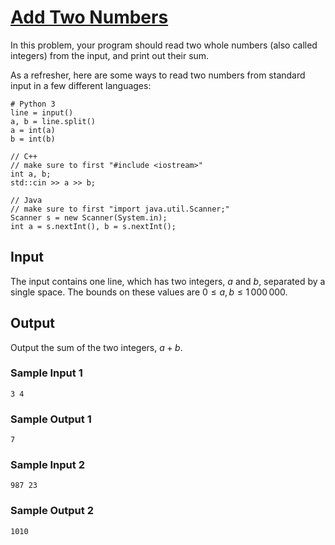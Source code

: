 # [Add Two Numbers](https://open.kattis.com/problems/addtwonumbers)

In this problem, your program should read two whole numbers (also called
integers) from the input, and print out their sum.

As a refresher, here are some ways to read two numbers from standard input in a
few different languages:

```
# Python 3
line = input()
a, b = line.split()
a = int(a)
b = int(b)
```

```
// C++
// make sure to first "#include <iostream>"
int a, b;
std::cin >> a >> b;
```

```
// Java
// make sure to first "import java.util.Scanner;"
Scanner s = new Scanner(System.in);
int a = s.nextInt(), b = s.nextInt();
```

## Input

The input contains one line, which has two integers, $a$ and $b$, separated by a
single space.  The bounds on these values are $0 \le a,b \le 1\,000\,000$.

## Output

Output the sum of the two integers, $a+b$.

### Sample Input 1

```
3 4
```

### Sample Output 1

```
7
```

### Sample Input 2

```
987 23
```

### Sample Output 2

```
1010
```
